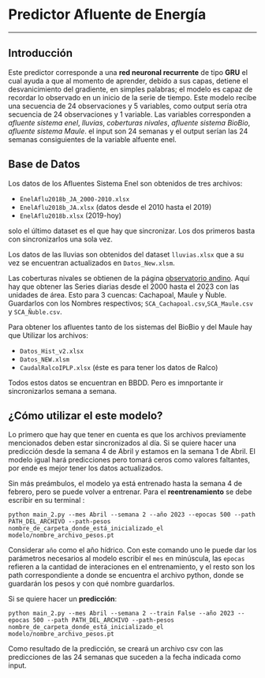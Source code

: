 # Predictor Afluente de Energía
___

## Introducción
Este predictor corresponde a una **red neuronal recurrente** de tipo **GRU** el cual ayuda a que al momento de aprender, debido a sus capas, detiene el desvanicimiento del gradiente, en simples palabras; el modelo es capaz de recordar lo observado en un inicio de la serie de tiempo. Este modelo recibe una secuencia de 24 observaciones y 5 variables, como output sería otra secuencia de 24 observaciones y 1 variable. Las variables corresponden a _afluente sistema enel_, _lluvias_, _coberturas nivales_, _afluente sistema BioBio_, _afluente sistema Maule_. el input son 24 semanas y el output serían las 24 semanas consiguientes de la variable alfuente enel.

## Base de Datos
Los datos de los Afluentes Sistema Enel son obtenidos de tres archivos:
  - `EnelAflu2018b_JA_2000-2010.xlsx`
  - `EnelAflu2018b_JA.xlsx` (datos desde el 2010 hasta el 2019)
  - `EnelAflu2018b.xlsx` (2019-hoy)

solo el último dataset es el que hay que sincronizar. Los dos primeros basta con sincronizarlos una sola vez.

Los datos de las lluvias son obtenidos del dataset `lluvias.xlsx` que a su vez se encuentran actualizados en `Datos_New.xlsm`.

Las coberturas nivales se obtienen de la página [observatorio andino](https://observatorioandino.com/nieve/). Aquí hay que obtener las Series diarias desde el 2000 hasta el 2023 con las unidades de área. Esto para 3 cuencas: Cachapoal, Maule y Ñuble. Guardarlos con los Nombres respectivos; `SCA_Cachapoal.csv`,`SCA_Maule.csv` y `SCA_Ñuble.csv`.
 
Para obtener los afluentes tanto de los sistemas del BioBio y del Maule hay que Utilizar los archivos:
  - `Datos_Hist_v2.xlsx`
  - `Datos_NEW.xlsm`
  - `CaudalRalcoIPLP.xlsx` (éste es para tener los datos de Ralco)

Todos estos datos se encuentran en BBDD. Pero es imnportante ir sincronizarlos semana a semana.

## ¿Cómo utilizar el este modelo?

Lo primero que hay que tener en cuenta es que los archivos previamente mencionados deben estar sincronizados al día. Si se quiere hacer una predicción desde la semana 4 de Abril y estamos en la semana 1 de Abril. El modelo igual hará predicciones pero tomará ceros como valores faltantes, por ende es mejor tener los datos actualizados. 

Sin más preámbulos, el modelo ya está entrenado hasta la semana 4 de febrero, pero se puede volver a entrenar. Para el **reentrenamiento** se debe escribir en su terminal : 

`python main_2.py --mes Abril --semana 2 --año 2023 --epocas 500 --path PATH_DEL_ARCHIVO --path-pesos nombre_de_carpeta_donde_está_inicializado_el modelo/nombre_archivo_pesos.pt`

Considerar `año` como el año hídrico. Con este comando uno le puede dar los parámetros necesarios al modelo escribir el `mes` en minúscula, las `epocas` refieren a la cantidad de interaciones en el entrenamiento, y el resto son los path correspondiente a donde se encuentra el archivo python, donde se guardarán los pesos y con qué nombre guardarlos.

Si se quiere hacer un **predicción**:

`python main_2.py --mes Abril --semana 2 --train False --año 2023 --epocas 500 --path PATH_DEL_ARCHIVO --path-pesos nombre_de_carpeta_donde_está_inicializado_el modelo/nombre_archivo_pesos.pt`

Como resultado de la predicción, se creará un archivo csv con las predicciones de las 24 semanas que suceden a la fecha indicada como input. 
